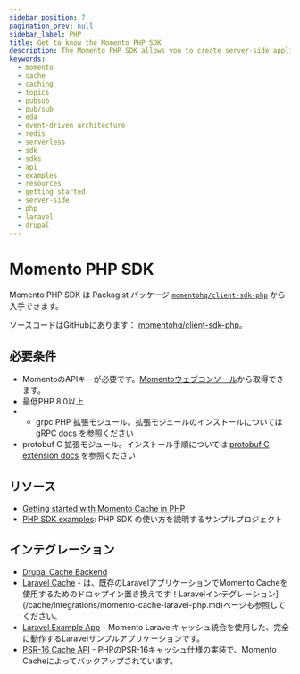 ```yaml
---
sidebar_position: 7
pagination_prev: null
sidebar_label: PHP
title: Get to know the Momento PHP SDK
description: The Momento PHP SDK allows you to create server-side applications, and take advantage of Momento's caching and pub-sub features. Find resources and examples here!
keywords:
  - momento
  - cache
  - caching
  - topics
  - pubsub
  - pub/sub
  - eda
  - event-driven architecture
  - redis
  - serverless
  - sdk
  - sdks
  - api
  - examples
  - resources
  - getting started
  - server-side
  - php
  - laravel
  - drupal
---
```


# Momento PHP SDK

Momento PHP SDK は Packagist パッケージ [`momentohq/client-sdk-php`](https://packagist.org/packages/momentohq/client-sdk-php) から入手できます。

ソースコードはGitHubにあります： [momentohq/client-sdk-php](https://github.com/momentohq/client-sdk-php)。

## 必要条件

- MomentoのAPIキーが必要です。[Momentoウェブコンソール](https://console.gomomento.com/)から取得できます。
- 最低PHP 8.0以上
- - grpc PHP 拡張モジュール。拡張モジュールのインストールについては [gRPC docs](https://github.com/grpc/grpc/blob/master/src/php/README.md) を参照ください
- protobuf C 拡張モジュール。インストール手順については [protobuf C extension docs](https://developers.google.com/google-ads/api/docs/client-libs/php/protobuf#c_implementation) を参照ください

## リソース

- [Getting started with Momento Cache in PHP](/sdks/php/cache)
- [PHP SDK examples](https://github.com/momentohq/client-sdk-php/blob/main/examples/README.md): PHP SDK の使い方を説明するサンプルプロジェクト

## インテグレーション

- [Drupal Cache Backend](/cache/integrations/drupal-integration.md)
- [Laravel Cache](https://github.com/momentohq/laravel-cache) - は、既存のLaravelアプリケーションでMomento Cacheを使用するためのドロップイン置き換えです！Laravelインテグレーション](/cache/integrations/momento-cache-laravel-php.md)ページも参照してください。
- [Laravel Example App](https://github.com/momentohq/laravel-example) - Momento Laravelキャッシュ統合を使用した、完全に動作するLaravelサンプルアプリケーションです。
- [PSR-16 Cache API](https://github.com/momentohq/client-sdk-php/blob/main/README-PSR16.md) - PHPのPSR-16キャッシュ仕様の実装で、Momento Cacheによってバックアップされています。
